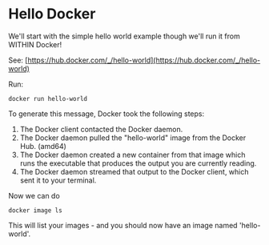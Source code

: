 # Hello Docker

We'll start with the simple hello world example though we'll run it from WITHIN Docker!

See: [https://hub.docker.com/_/hello-world](https://hub.docker.com/_/hello-world)

Run:

```
docker run hello-world
```

To generate this message, Docker took the following steps:
 1. The Docker client contacted the Docker daemon.
 2. The Docker daemon pulled the "hello-world" image from the Docker Hub.
    (amd64)
 3. The Docker daemon created a new container from that image which runs the
    executable that produces the output you are currently reading.
 4. The Docker daemon streamed that output to the Docker client, which sent it
    to your terminal.

Now we can do

```
docker image ls
```

This will list your images - and you should now have an image named 'hello-world'.
